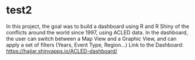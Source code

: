 # test2
In this project, the goal was to build a dashboard using R and R Shiny of the conflicts around the world since 1997, using ACLED data.  In the dashboard, the user can switch between a Map View and a Graphic View, and can apply a set of filters (Years, Event Type, Region...) Link to the Dashboard: https://hajjar.shinyapps.io/ACLED-dashboard/
